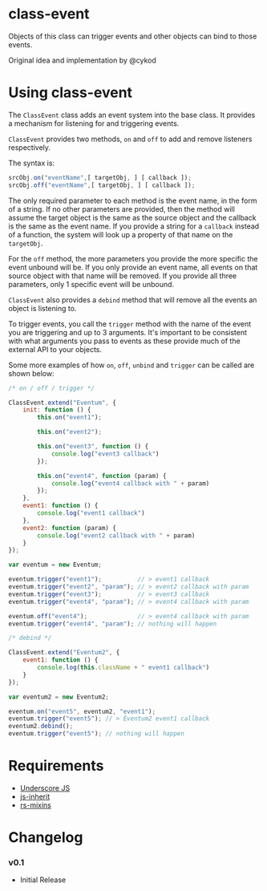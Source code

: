 # class-event
Objects of this class can trigger events and other objects can bind to those events.

Original idea and implementation by @cykod


# Using class-event

The `ClassEvent` class adds an event system into the base class. 
It provides a mechanism for listening for and triggering events. 

`ClassEvent` provides two methods, `on` and `off` to add and remove listeners respectively.

The syntax is:

```javascript
srcObj.on("eventName",[ targetObj, ] [ callback ]);
srcObj.off("eventName",[ targetObj, ] [ callback ]);
```

The only required parameter to each method is the event name, in the form of a string. 
If no other parameters are provided, then the method will assume the target object is the same as the source object and the callback is the same as the event name. 
If you provide a string for a `callback` instead of a function, the system will look up a property of that name on the `targetObj`.

For the `off` method, the more parameters you provide the more specific the event unbound will be. 
If you only provide an event name, all events on that source object with that name will be removed. 
If you provide all three parameters, only 1 specific event will be unbound.

`ClassEvent` also provides a `debind` method that will remove all the events an object is listening to.
 
To trigger events, you call the `trigger` method with the name of the event you are triggering and up to 3 arguments. 
It's important to be consistent with what arguments you pass to events as these provide much of the external API to your objects.

Some more examples of how `on`, `off`, `unbind` and `trigger` can be called are shown below:

```javascript
/* on / off / trigger */

ClassEvent.extend("Eventum", {
    init: function () {
        this.on("event1");

        this.on("event2");

        this.on("event3", function () {
            console.log("event3 callback")
        });

        this.on("event4", function (param) {
            console.log("event4 callback with " + param)
        });
    },
    event1: function () {
        console.log("event1 callback")
    },
    event2: function (param) {
        console.log("event2 callback with " + param)
    }
});

var eventum = new Eventum;

eventum.trigger("event1");          // > event1 callback
eventum.trigger("event2", "param"); // > event2 callback with param
eventum.trigger("event3");          // > event3 callback
eventum.trigger("event4", "param"); // > event4 callback with param

eventum.off("event4");              // > event4 callback with param
eventum.trigger("event4", "param"); // nothing will happen

/* debind */

ClassEvent.extend("Eventum2", {
    event1: function () {
        console.log(this.className + " event1 callback")
    }
});

var eventum2 = new Eventum2;

eventum.on("event5", eventum2, "event1");
eventum.trigger("event5"); // > Eventum2 event1 callback
eventum2.debind();
eventum.trigger("event5"); // nothing will happen
```

# Requirements

* [Underscore JS](http://underscorejs.org/)
* [js-inherit](https://github.com/pointofpresence/js-inherit)
* [rs-mixins](https://github.com/pointofpresence/rs-mixins)


# Changelog

### v0.1 

* Initial Release
